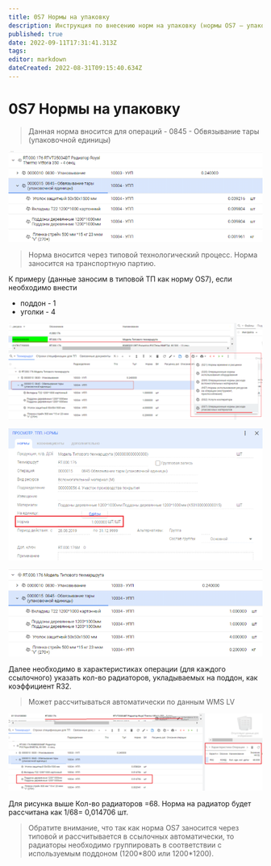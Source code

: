 ```yaml
---
title: 0S7 Нормы на упаковку
description: Инструкция по внесению норм на упаковку (нормы OS7 – упаковочные материалы – поддоны, вкладыши, уголки, стрейч)
published: true
date: 2022-09-11T17:31:41.313Z
tags: 
editor: markdown
dateCreated: 2022-08-31T09:15:40.634Z
---
```


# 0S7 Нормы на упаковку

>Данная норма вносится для операций - 0845 - Обвязывание тары (упаковочной единицы)

![](<../../../../assets/0 (35).png>)

>Норма вносится через типовой технологический процесс. Норма заносится на транспортную партию.

К примеру (данные заносим в типовой ТП как норму OS7), если необходимо внести

* поддон - 1
* уголки -  4

![](<../../../../assets/1 (139).png>)

![](<../../../../assets/2 (41).png>)

![](<../../../../assets/3 (40).png>)

Далее необходимо в характеристиках операции (для каждого ссылочного) указать кол-во радиаторов, укладываемых на поддон, как коэффициент R32.


>Может раcсчитываться автоматически по данным WMS LV

![](<../../../../assets/4 (41).png>)

Для рисунка выше Кол-во радиаторов =68. Норма на радиатор будет рассчитана как 1/68= 0,014706 шт.

>Обратите внимание, что так как норма OS7 заносится через типовой и рассчитывается в ссылочных автоматически, то радиаторы необходимо группировать в соответствии с используемым поддоном (1200\*800 или 1200\*1200).

